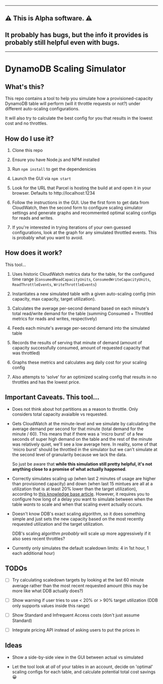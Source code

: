 
--------
## ⚠️ This is Alpha software. ⚠️

## It probably has bugs, but the info it provides is probably still helpful even with bugs.

--------

# DynamoDB Scaling Simulator

## What's this?
This repo contains a tool to help you simulate how a provisioned-capacity DynamoDB table will perform (will it throttle requests or not?) under different auto-scaling configurations. 

It will also try to calculate the best config for you that results in the lowest cost and no throttles.

## How do I use it?
1. Clone this repo

1. Ensure you have Node.js and NPM installed

1. Run `npm install` to get the dependenicies

1. Launch the GUI via `npm start`

1. Look for the URL that Parcel is hosting the build at and open it in your browser. Defaults to http://localhost:1234

1. Follow the instructions in the GUI. Use the first form to get data from CloudWatch, then the second form to configure scaling simulator settings and generate graphs and recommented optimal scaling configs for reads and writes.

1. If you're interested in trying iterations of your own guessed configurations, look at the graph for any simulated throttled events. This is probably what you want to avoid.

## How does it work?
This tool...
1. Uses historic CloudWatch metrics data for the table, for the configured time range (`ConsumedReadCapacityUnits`, `ConsumedWriteCapacityUnits`, `ReadThrottleEvents`,  `WriteThrottleEvents`)

2. Instantiates a new simulated table with a given auto-scaling config (min capacity, max capacity, target utilization).

3. Calculates the average per-second demand based on each minute's total read/write demand for the table (summing Consumed + Throttled metrics for reads and writes, respectively)

4. Feeds each minute's average per-second demand into the simulated table

5. Records the results of serving that minute of demand (amount of capacity successfully consumed, amount of requested capacity that was throttled)

6. Graphs these metrics and calculates avg daily cost for your scaling config

7. Also attempts to 'solve' for an optimized scaling config that results in no throttles and has the lowest price.


## Important Caveats. This tool...
- Does not think about hot partitions as a reason to throttle. Only considers total capacity avaialble vs requested.

- Gets CloudWatch at the minute-level and we simulate by calculating the average demand per second for that minute (total demand for the minute / 60). This means that if there was a 'micro burst' of a few seconds of super high demand on the table and the rest of the minute was relatively quiet, we'll see a low average here. In reality, some of that 'micro burst' should be throttled in the simulator but we can't simulate at the second level of granularity because we lack the data. 

    So just be aware that **while this simulation still pretty helpful, it's not anything close to a promise of what actually happened**.

- Correctly simulates scaling up (when last 2 minutes of usage are higher than provisioned capacity) and down (when last 15 mintues are all at a utilization that is at least 20% lower than the target utilization), according to [this knowledge base article](https://aws.amazon.com/premiumsupport/knowledge-center/dynamodb-auto-scaling/). However, it requires you to configure how long of a delay you want to simulate between when the table _wants_ to scale and when that scaling event actually occurs.
  
- Doesn't know DDB's exact scaling algorithm, so it does something simple and just sets the new capacity based on the most recently requested utilization and the target utilization.  
        
    DDB's scaling algorithm _probably_ will scale up more aggressively if it also sees recent throttles?

- Currently only simulates the default scaledown limits: 4 in 1st hour, 1 each additional hour)

## TODOs
- [ ] Try calculating scaledown targets by looking at the last 60 minute average rather than the most recent requested amount (this may be more like what DDB actually does?)

- [ ] Show warning if user tries to use < 20% or > 90% target utilization (DDB only supports values inside this range)

- [ ] Show Standard and Infrequent Access costs (don't just assume Standard)

- [ ] Integrate pricing API instead of asking users to put the prices in

## Ideas

- Show a side-by-side view in the GUI between actual vs simulated

- Let the tool look at _all_ of your tables in an account, decide on 'optimal' scaling configs for each table, and calculate potential total cost savings 😀